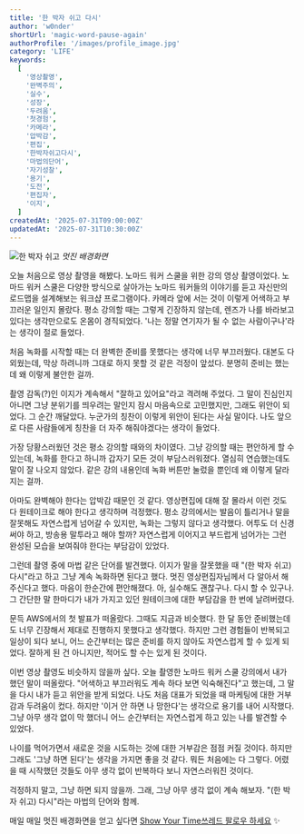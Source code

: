 ```yaml
---
title: '한 박자 쉬고 다시'
author: 'w0nder'
shortUrl: 'magic-word-pause-again'
authorProfile: '/images/profile_image.jpg'
category: 'LIFE'
keywords:
  [
    '영상촬영',
    '완벽주의',
    '실수',
    '성장',
    '두려움',
    '첫경험',
    '카메라',
    '압박감',
    '편집',
    '한박자쉬고다시',
    '마법의단어',
    '자기성찰',
    '용기',
    '도전',
    '편집자',
    '이지',
  ]
createdAt: '2025-07-31T09:00:00Z'
updatedAt: '2025-07-31T10:30:00Z'
---
```


![한 박자 쉬고](/posts/34/assets/bgimage.png)
_멋진 배경화면_

오늘 처음으로 영상 촬영을 해봤다. 노마드 워커 스쿨을 위한 강의 영상 촬영이었다. 노마드 워커 스쿨은 다양한 방식으로 살아가는 노마드 워커들의 이야기를 듣고 자신만의 로드맵을 설계해보는 워크샵 프로그램이다. 카메라 앞에 서는 것이 이렇게 어색하고 부끄러운 일인지 몰랐다. 평소 강의할 때는 그렇게 긴장하지 않는데, 렌즈가 나를 바라보고 있다는 생각만으로도 온몸이 경직되었다. '나는 정말 연기자가 될 수 없는 사람이구나'라는 생각이 절로 들었다.

처음 녹화를 시작할 때는 더 완벽한 준비를 못했다는 생각에 너무 부끄러웠다. 대본도 다 외웠는데, 막상 하려니까 그대로 하지 못할 것 같은 걱정이 앞섰다. 분명히 준비는 했는데 왜 이렇게 불안한 걸까.

촬영 감독(?)인 이지가 계속해서 "잘하고 있어요"라고 격려해 주었다. 그 말이 진심인지 아니면 그냥 분위기를 띄우려는 말인지 잠시 마음속으로 고민했지만, 그래도 위안이 되었다. 그 순간 깨달았다. 누군가의 칭찬이 이렇게 위안이 된다는 사실 말이다. 나도 앞으로 다른 사람들에게 칭찬을 더 자주 해줘야겠다는 생각이 들었다.

가장 당황스러웠던 것은 평소 강의할 때와의 차이였다. 그냥 강의할 때는 편안하게 할 수 있는데, 녹화를 한다고 하니까 갑자기 모든 것이 부담스러워졌다. 열심히 연습했는데도 말이 잘 나오지 않았다. 같은 강의 내용인데 녹화 버튼만 눌렀을 뿐인데 왜 이렇게 달라지는 걸까.

아마도 완벽해야 한다는 압박감 때문인 것 같다. 영상편집에 대해 잘 몰라서 이런 것도 다 원테이크로 해야 한다고 생각하며 걱정했다. 평소 강의에서는 발음이 틀리거나 말을 잘못해도 자연스럽게 넘어갈 수 있지만, 녹화는 그렇지 않다고 생각했다. 어투도 더 신경 써야 하고, 방송용 말투라고 해야 할까? 자연스럽게 이어지고 부드럽게 넘어가는 그런 완성된 모습을 보여줘야 한다는 부담감이 있었다.

그런데 촬영 중에 마법 같은 단어를 발견했다. 이지가 말을 잘못했을 때 "(한 박자 쉬고) 다시"라고 하고 그냥 계속 녹화하면 된다고 했다. 멋진 영상편집자님께서 다 알아서 해주신다고 했다. 마음이 한순간에 편안해졌다. 아, 실수해도 괜찮구나. 다시 할 수 있구나. 그 간단한 말 한마디가 내가 가지고 있던 원테이크에 대한 부담감을 한 번에 날려버렸다.

문득 AWS에서의 첫 발표가 떠올랐다. 그때도 지금과 비슷했다. 한 달 동안 준비했는데도 너무 긴장해서 제대로 진행하지 못했다고 생각했다. 하지만 그런 경험들이 반복되고 일상이 되다 보니, 어느 순간부터는 많은 준비를 하지 않아도 자연스럽게 할 수 있게 되었다. 잘하게 된 건 아니지만, 적어도 할 수는 있게 된 것이다.

이번 영상 촬영도 비슷하지 않을까 싶다. 오늘 촬영한 노마드 워커 스쿨 강의에서 내가 했던 말이 떠올랐다. "어색하고 부끄러워도 계속 하다 보면 익숙해진다"고 했는데, 그 말을 다시 내가 듣고 위안을 받게 되었다. 나도 처음 대표가 되었을 때 마케팅에 대한 거부감과 두려움이 컸다. 하지만 '이거 안 하면 나 망한다'는 생각으로 용기를 내어 시작했다. 그냥 아무 생각 없이 막 했더니 어느 순간부터는 자연스럽게 하고 있는 나를 발견할 수 있었다.

나이를 먹어가면서 새로운 것을 시도하는 것에 대한 거부감은 점점 커질 것이다. 하지만 그래도 '그냥 하면 된다'는 생각을 가지면 좋을 것 같다. 뭐든 처음에는 다 그렇다. 어렸을 때 시작했던 것들도 아무 생각 없이 반복하다 보니 자연스러워진 것이다.

걱정하지 말고, 그냥 하면 되지 않을까. 그래, 그냥 아무 생각 없이 계속 해보자. "(한 박자 쉬고) 다시"라는 마법의 단어와 함께.

매일 매일 멋진 배경화면을 얻고 싶다면 [Show Your Time쓰레드 팔로우 하세요](https://www.threads.com/@show.your.time) ✨

